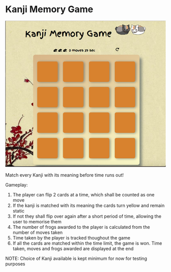 # Kanji Memory Game

![alt text](img/game-screenshot.png)

Match every Kanji with its meaning before time runs out!

Gameplay:
1. The player can flip 2 cards at a time, which shall be counted as one move
2. If the kanji is matched with its meaning the cards turn yellow and remain static
3. If not they shall flip over again after a short period of time, allowing the user to memorise them
4. The number of frogs awarded to the player is calculated from the number of moves taken
4. Time taken by the player is tracked thoughout the game
5. If all the cards are matched within the time limit, the game is won. Time taken, moves and frogs awarded are displayed at the end

NOTE: Choice of Kanji available is kept minimum for now for testing purposes
